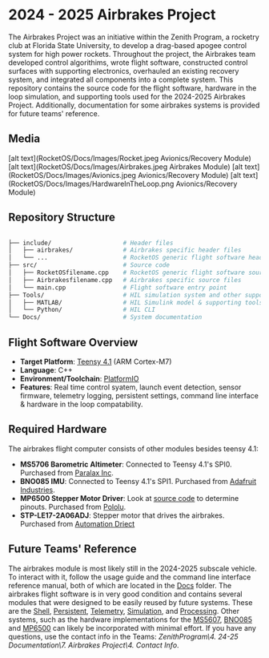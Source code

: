 # 2024 - 2025 Airbrakes Project

The Airbrakes Project was an initiative within the Zenith Program, a rocketry club at Florida State University, to develop a drag-based apogee control system for high power rockets. Throughout the project, the Airbrakes team developed control algorithims, wrote flight software, constructed control surfaces with supporting electronics, overhauled an existing recovery system, and integrated all components into a complete system. This repository contains the source code for the flight software, hardware in the loop simulation, and supporting tools used for the 2024-2025 Airbrakes Project. Additionally, documentation for some airbrakes systems is provided for future teams' reference. 

## Media

[alt text](RocketOS/Docs/Images/Rocket.jpeg Avionics/Recovery Module)
[alt text](RocketOS/Docs/Images/Airbrakes.jpeg Airbrakes Module)
[alt text](RocketOS/Docs/Images/Avionics.jpeg Avionics/Recovery Module)
[alt text](RocketOS/Docs/Images/HardwareInTheLoop.png Avionics/Recovery Module)

## Repository Structure

```bash

├── include/                    # Header files
│   ├── airbrakes/              # Airbrakes specific header files
│   └── ...                     # RocketOS generic flight software header files
├── src/                        # Source code
│   ├── RocketOSfilename.cpp    # RocketOS generic flight software source files
│   ├── Airbrakesfilename.cpp   # Airbrakes specific source files
│   └── main.cpp                # Flight software entry point
├── Tools/                      # HIL simulation system and other supporting tools
│   ├── MATLAB/                 # HIL Simulink model & supporting tools
│   └── Python/                 # HIL CLI
└── Docs/                       # System documentation
```

## Flight Software Overview

- **Target Platform**: [Teensy 4.1](https://www.pjrc.com/store/teensy41.html) (ARM Cortex-M7)
- **Language**: C++
- **Environment/Toolchain**: [PlatformIO](https://docs.platformio.org/en/latest/boards/teensy/teensy41.html)
- **Features**: Real time control syatem, launch event detection, sensor firmware, telemetry logging, persistent settings, command line interface & hardware in the loop compatability.

## Required Hardware
The airbrakes flight computer consists of other modules besides teensy 4.1: 
- **MS5706 Barometric Altimeter**: Connected to Teensy 4.1's SPI0. Purchased from [Paralax Inc](https://www.parallax.com/product/altimeter-module-ms5607/).
- **BNO085 IMU**: Connected to Teensy 4.1's SPI1. Purchased from [Adafruit Industries](https://www.adafruit.com/product/4754).
- **MP6500 Stepper Motor Driver**: Look at [source code](RocketOS/src/AirbrakesActuator.cpp) to determine pinouts. Purchased from [Pololu](https://www.pololu.com/product/2968).
- **STP-LE17-2A06ADJ**: Stepper motor that drives the airbrakes. Purchased from [Automation Driect](https://www.automationdirect.com/adc/shopping/catalog/motion_control/stepper_motor_linear_actuators/stepper_motor_linear_actuators/stp-le17-2a06adj)

## Future Teams' Reference
The airbrakes module is most likely still in the 2024-2025 subscale vehicle. To interact with it, follow the usage guide and the command line interface reference manual, both of which are located in the [Docs](RocketOS/Docs) folder. The airbrakes flight software is in very good condition and contains several modules that were designed to be easily reused by future systems. These are the [Shell](RocketOS/include/shell), [Persistent](RocketOS/include/persistent), [Telemetry](RocketOS/include/telemetry), [Simulation](RocketOS/include/simulation), and [Processing](RocketOS/include/processing). Other systems, such as the hardware implementations for the [MS5607](RocketOS/src/AirbrakesSensors_Altimeter.cpp), [BNO085](RocketOS/src/AirbrakesSensors_IMU.cpp) and [MP6500](RocketOS/src/AirbrakesActuator.cpp) can likely be incorporated with minimal effort. If you have any questions, use the contact info in the Teams: *ZenithProgram\4. 24-25 Documentation\7. Airbrakes Project\4. Contact Info*.






